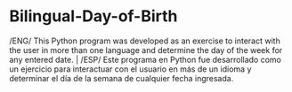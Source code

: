 # Bilingual-Day-of-Birth
/ENG/ This Python program was developed as an exercise to interact with the user in more than one language and determine the day of the week for any entered date. | /ESP/ Este programa en Python fue desarrollado como un ejercicio para interactuar con el usuario en más de un idioma y determinar el día de la semana de cualquier fecha ingresada.
